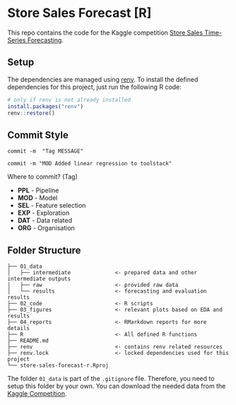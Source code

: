 # Store Sales Forecast [R]

This repo contains the code for the Kaggle competition [Store Sales Time-Series Forecasting](https://www.kaggle.com/competitions/store-sales-time-series-forecasting/overview). 

## Setup

The dependencies are managed using [renv](https://rstudio.github.io/renv/articles/renv.html). 
To install the defined dependencies for this project, just run the following R code:

```r
# only if renv is not already installed
install.packages("renv")
renv::restore()
```

## Commit Style

`commit -m  "Tag MESSAGE"`

`commit -m "MOD Added linear regression to toolstack"`

Where to commit? (Tag)

* **PPL**   - Pipeline
* **MOD**   - Model
* **SEL**   - Feature selection
* **EXP**   - Exploration
* **DAT**   - Data related
* **ORG**   - Organisation


## Folder Structure

```
├── 01_data
│   ├── intermediate              <- prepared data and other intermediate outputs
│   ├── raw                       <- provided raw data
│   └── results                   <- forecasting and evaluation results
├── 02_code                       <- R scripts
├── 03_figures                    <- relevant plots based on EDA and results
├── 04_reports                    <- RMarkdown reports for more details
├── R                             <- All defined R functions
├── README.md
├── renv                          <- contains renv related resources
├── renv.lock                     <- locked dependencies used for this project
└── store-sales-forecast-r.Rproj
```

The folder `01_data` is part of the `.gitignore` file. Therefore, you need to 
setup this folder by your own. You can download the needed data from the [Kaggle Competition](https://www.kaggle.com/competitions/store-sales-time-series-forecasting/overview).